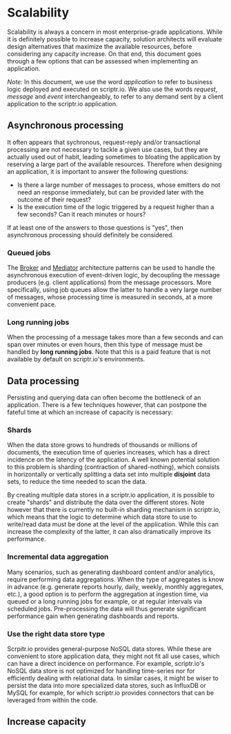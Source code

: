 # Scalability

Scalability is always a concern in most enterprise-grade applications. While it is definitely possible to increase capacity, solution architects will evaluate design alternatives that maximize the available resources, before considering any capacity increase. On that end, this document goes through a few options that can be assessed when implementing an application.

*Note:* In this document, we use the word *application* to refer to business logic deployed and executed on scriptr.io. We also use the words *request*, *message* and *event* interchangeably, to refer to any demand sent by a client application to the scriptr.io application.

## Asynchronous processing

It often appears that sychronous, request-reply and/or transactional processing are not necessary to tackle a given use cases, but they are actually used out of habit, leading sometimes to bloating the application by reserving a large part of the available resources. Therefore when designing an application, it is important to answer the following questions:
- Is there a large number of messages to process, whose emitters do not need an response immediately, but can be provided later with the outcome of their request?
- Is the execution time of the logic triggered by a request higher than a few seconds? Can it reach minutes or hours? 

If at least one of the answers to those questions is "yes", then asynchronous processing should definitely be considered.

### Queued jobs
The [Broker](./broker.md) and [Mediator](./mediator.md) architecture patterns can be used to handle the asynchronous execution of event-driven logic, by decoupling the message producers (e.g. client applications) from the message processors. More specifically, using job queues allow the latter to handle a very large number of messages, whose processing time is measured in seconds, at a more convenient pace.

### Long running jobs
When the processing of a message takes more than a few seconds and can span over minutes or even hours, then this type of message must be handled by **long running jobs**. Note that this is a paid feature that is not available by default on scriptr.io's environments.

## Data processing

Persisting and querying data can often become the bottleneck of an application. There is a few techniques however, that can postpone the fateful time at which an increase of capacity is necessary: 

### Shards
When the data store grows to hundreds of thousands or millions of documents, the execution time of queries increases, which has a direct incidence on the latency of the application. A well known potential solution to this problem is sharding (contraction of shared-nothing), which consists in horizontally or vertically splitting a data set into multiple **disjoint** data sets, to reduce the time needed to scan the data. 

By creating multiple data stores in a scriptr.io application, it is possible to create "shards" and distribute the data over the different stores. Note however that there is currently no built-in sharding mechanism in scriptr.io, which means that the logic to determine which data store to use to write/read data must be done at the level of the application. While this can increase the complexity of the latter, it can also dramatically improve its performance.

### Incremental data aggregation
Many scenarios, such as generating dashboard content and/or analytics, require performing data aggregations. When the type of aggregates is know in advance (e.g. generate reports hourly, daily, weekly, monthly aggregates, etc.), a good option is to perform the aggregation at ingestion time, via queued or a long running jobs for example, or at regular intervals via scheduled jobs. Pre-processing the data will thus generate significant performance gain when generating dashboards and reports.

### Use the right data store type
Scrpitr.io provides general-purpose NoSQL data stores. While these are convenient to store application data, they might not fit all use cases, which can have a direct incidence on performance. For example, scriptr.io's NoSQL data store is not optimized for handling time-series nor for efficiently dealing with relational data. In similar cases, it might be wiser to persist the data into more specialized data stores, such as InfluxDB or MySQL for example, for which scriptr.io provides connectors that can be leveraged from within the code. 

## Increase capacity
